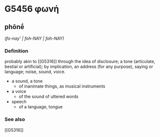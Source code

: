 # G5456 φωνή

## phōnḗ

_(fo-nay' | foh-NAY | foh-NAY)_

### Definition

probably akin to [[G5316]] through the idea of disclosure; a tone (articulate, bestial or artificial); by implication, an address (for any purpose), saying or language; noise, sound, voice.

- a sound, a tone
  - of inanimate things, as musical instruments
- a voice
  - of the sound of uttered words
- speech
  - of a language, tongue

### See also

[[G5316]]

